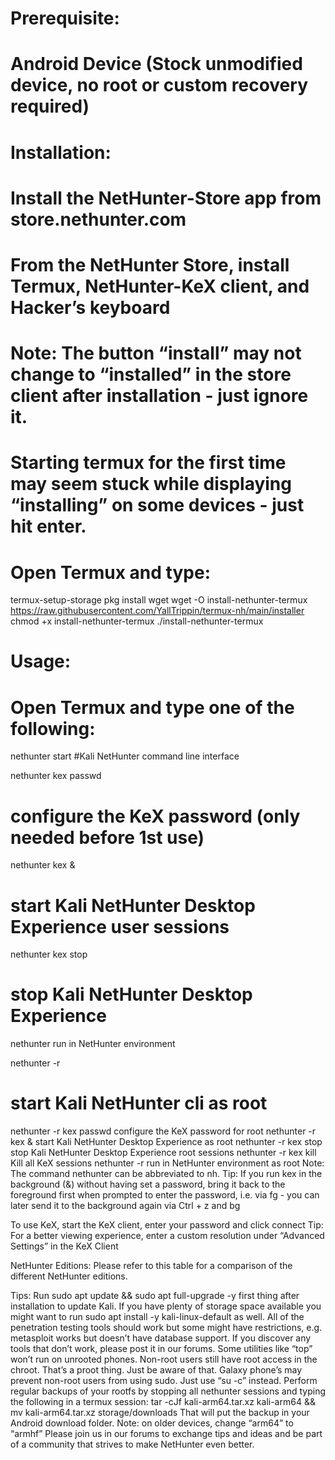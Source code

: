 # Prerequisite:
# Android Device (Stock unmodified device, no root or custom recovery required)

# Installation:
# Install the NetHunter-Store app from store.nethunter.com

# From the NetHunter Store, install Termux, NetHunter-KeX client, and Hacker’s keyboard 
# Note: The button “install” may not change to “installed” in the store client after installation - just ignore it. 
# Starting termux for the first time may seem stuck while displaying “installing” on some devices - just hit enter.

# Open Termux and type:

termux-setup-storage
pkg install wget
wget -O install-nethunter-termux https://raw.githubusercontent.com/YallTrippin/termux-nh/main/installer
chmod +x install-nethunter-termux
./install-nethunter-termux

# Usage:
# Open Termux and type one of the following:

nethunter	start 
#Kali NetHunter command line interface

nethunter kex passwd	
# configure the KeX password (only needed before 1st use)

nethunter kex &	
# start Kali NetHunter Desktop Experience user sessions

nethunter kex stop	
# stop Kali NetHunter Desktop Experience
nethunter <command>	run in NetHunter environment

nethunter -r	
# start Kali NetHunter cli as root
nethunter -r kex passwd	configure the KeX password for root
nethunter -r kex &	start Kali NetHunter Desktop Experience as root
nethunter -r kex stop	stop Kali NetHunter Desktop Experience root sessions
nethunter -r kex kill	Kill all KeX sessions
nethunter -r <command>	run <command> in NetHunter environment as root
Note: The command nethunter can be abbreviated to nh. Tip: If you run kex in the background (&) without having set a password, bring it back to the foreground first when prompted to enter the password, i.e. via fg <job id> - you can later send it to the background again via Ctrl + z and bg <job id>

To use KeX, start the KeX client, enter your password and click connect Tip: For a better viewing experience, enter a custom resolution under “Advanced Settings” in the KeX Client

 

NetHunter Editions:
Please refer to this table for a comparison of the different NetHunter editions.

Tips:
Run 
sudo apt update && sudo apt full-upgrade -y 
first thing after installation to update Kali. If you have plenty of storage space available you might want to run sudo apt install -y kali-linux-default as well.
All of the penetration testing tools should work but some might have restrictions, e.g. metasploit works but doesn’t have database support. If you discover any tools that don’t work, please post it in our forums.
Some utilities like “top” won’t run on unrooted phones.
Non-root users still have root access in the chroot. That’s a proot thing. Just be aware of that.
Galaxy phone’s may prevent non-root users from using sudo. Just use “su -c” instead.
Perform regular backups of your rootfs by stopping all nethunter sessions and typing the following in a termux session: tar -cJf kali-arm64.tar.xz kali-arm64 && mv kali-arm64.tar.xz storage/downloads That will put the backup in your Android download folder. Note: on older devices, change “arm64” to “armhf”
Please join us in our forums to exchange tips and ideas and be part of a community that strives to make NetHunter even better.
